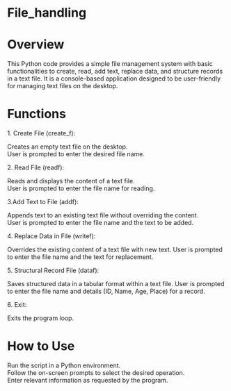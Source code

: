 # File_handling
# Overview
This Python code provides a simple file management system with basic functionalities to create, read, add text, replace data, and structure records in a text file. It is a console-based application designed to be user-friendly for managing text files on the desktop.

# Functions
<p>1. Create File (create_f):

Creates an empty text file on the desktop.<br>
User is prompted to enter the desired file name.<p>
<p>2. Read File (readf):

Reads and displays the content of a text file.<br>
User is prompted to enter the file name for reading.<p>
<p>3.Add Text to File (addf):

Appends text to an existing text file without overriding the content.<br>
User is prompted to enter the file name and the text to be added.<p>
<p>4. Replace Data in File (writef):

Overrides the existing content of a text file with new text.
User is prompted to enter the file name and the text for replacement.<p>
<p>5. Structural Record File (dataf):

Saves structured data in a tabular format within a text file.
User is prompted to enter the file name and details (ID, Name, Age, Place) for a record.<p>
<p>6. Exit:

Exits the program loop.<p>
# How to Use
Run the script in a Python environment.<br>
Follow the on-screen prompts to select the desired operation.<br>
Enter relevant information as requested by the program.
